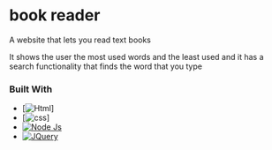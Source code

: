 # book reader

A website that lets you read text books

It shows the user the most used words and the least used 
and it has a search functionality that finds the word that you type


### Built With

* [![Html][Html]]
* [![css][css]]
* [![Node Js][nodejs.org]][nodejs-url]
* [![JQuery][JQuery.com]][JQuery-url]



<!-- MARKDOWN LINKS & IMAGES -->
<!-- https://www.markdownguide.org/basic-syntax/#reference-style-links -->
[Html]: https://img.shields.io/badge/-HTML-red
[css]: https://img.shields.io/badge/-Css-blue
[nodejs-url]: https://img.shields.io/badge/-Node%20Js-blue
[nodejs.org]: https://nodejs.org/en/
[JQuery.com]: https://img.shields.io/badge/jQuery-0769AD?style=for-the-badge&logo=jquery&logoColor=white
[JQuery-url]: https://jquery.com 
